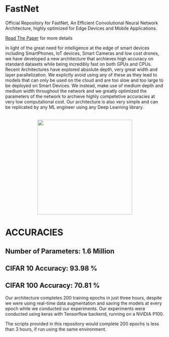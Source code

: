 # FastNet
Official Repository for FastNet, An Efficient Convolutional Neural Network Architecture,  highly optimized for Edge Devices and Mobile Applications.

<a href="http://vixra.org/abs/1801.0192" >Read The Paper</a> for more details

In light of the great need for intelligence at the edge of smart devices including SmartPhones, IoT devices, Smart Cameras and low cost drones, we have developed a new architecture that archieves high accuracy on standard datasets while being incredibly fast on both GPUs and CPUs.
Recent Architectures have explored absolute depth, very great width and layer parallelization. We explictly avoid using any of these as they lead to models that can only be used on the cloud and are too slow and too large to be deployed on Smart Devices. We instead, make use of medium depth and medium width throughout the network and we greatly optimized the parameters of the network to archieve highly competetive accuracies at very low computational cost. Our architecture is also very simple and can be replicated by any ML engineer using any Deep Learning library.

<br>

<center><img src="https://github.com/johnolafenwa/FastNet/raw/master/model.png" width=300 /></center>

<h1>ACCURACIES</h1>

<h2>Number of Parameters: 1.6 Million</h2>
<h2>CIFAR 10 Accuracy: 93.98 %</h2>
<h2>CIFAR 100 Accuracy: 70.81 %</h2>

Our architecture completes 200 training epochs in just three hours, despite we were using real-time data augmentation and saving the models at every epoch while we conducted our experiments. Our experiments were conducted using keras with Tensorflow backend, running on a NVIDIA P100.

The scripts provided in this repository would complete 200 epochs is less than 3 hours, if run using the same environment. 




